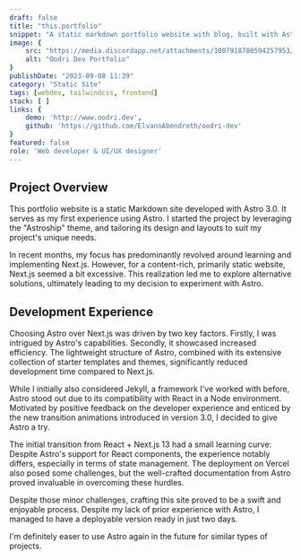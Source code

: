 ```yaml
---
draft: false
title: "this.portfolio"
snippet: "A static markdown portfolio website with blog, built with Astro 3.0 & the Astroship Theme"
image: {
    src: "https://media.discordapp.net/attachments/1007918780594257953/1197996923064438964/oodri-dev.jpg?ex=65bd4c94&is=65aad794&hm=a9e853a1029ed3a18ca2de7e18d35336baedda426ffc17caf86ac21dd1ce4be9&=&format=webp&width=1194&height=671",
    alt: "Oodri Dev Portfolio"
}
publishDate: "2023-09-08 11:39"
category: "Static Site"
tags: [webdev, tailwindcss, frontend]
stack: [ ]
links: {
    demo: 'http://www.oodri.dev',
    github: 'https://github.com/ElvannAbendroth/oodri-dev'
}
featured: false
role: 'Web developer & UI/UX designer'
---
```


## Project Overview
This portfolio website is a static Markdown site developed with Astro 3.0. It serves as my first experience using Astro.  I started the project by leveraging the "Astroship" theme, and tailoring its design and layouts to suit my project's unique needs.

In recent months, my focus has predominantly revolved around learning and implementing Next.js. However, for a content-rich, primarily static website, Next.js seemed a bit excessive. This realization led me to explore alternative solutions, ultimately leading to my decision to experiment with Astro.

## Development Experience

Choosing Astro over Next.js was driven by two key factors. Firstly, I was intrigued by Astro's capabilities. Secondly, it showcased increased efficiency. The lightweight structure of Astro, combined with its extensive collection of starter templates and themes, significantly reduced development time compared to Next.js.

While I initially also considered Jekyll, a framework I've worked with before, Astro stood out due to its compatibility with React in a Node environment. Motivated by positive feedback on the developer experience and enticed by the new transition animations introduced in version 3.0, I decided to give Astro a try.

The initial transition from React + Next.js 13 had a small learning curve: Despite Astro's support for React components, the experience notably differs, especially in terms of state management.  The deployment on Vercel also posed some challenges, but the well-crafted documentation from Astro proved invaluable in overcoming these hurdles.

Despite those minor challenges, crafting this site proved to be a swift and enjoyable process. Despite my lack of prior experience with Astro, I managed to have a deployable version ready in just two days.

I'm definitely easer to use Astro again in the future for similar types of projects.


<!-- ## Project Overview
This portfolio website is a static markdown site created using Astro 3.0. It's my first project with Astro. To begin, I used the "Astroship" theme as a starting point and customized its design and layouts to suit the project's needs.

In the past months, I have been very invested in learning and using NextJS, but it would have been an slightly "overkill" for a mostly static,  content-heavy website.  This need for a more adapted solution is why I opted for trying out Astro. 

Initially I considered Jekyll, as I had previous experience with they framework, but Astro was a very compelling option to me due to its compatibility with React in a Node environement.  After hearing about much praise about the developer experience with Astro, as well as the new transition animations introduced inversion 3.0, I was interested in trying it out.

Coming from React + Next 13, there was a slight learning curve before I found myself being comfortable.  Despite Astro supporting React components, it's definitely a much different experience when it comes to state management.  I came across some issues initially during deployment with Vercel, but thanks to well-written documentation on Astro's part, I managed to solve most of the issues I encountered.


## Development Experience

Developing this site was a quick and enjoyable process. Despite having no prior experience with Astro, I had a deployable version ready in just two days. I chose Astro over Jekyll due to its Node.js foundation and seamless compatibility with React, a technology I'm familiar with.

I opted for Astro over Next.js for two reasons. First, I was curious about Astro's capabilities. Second, it proved to be more efficient. Astro's lightweight structure and extensive collection of starter templates and themes saved a lot of development time compared to Next.js.

## Future Plans

I'm looking forward to using Astro for future projects, building on the experience gained from this one. -->